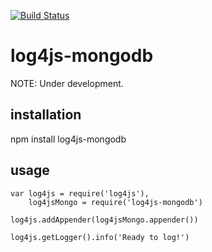 [![Build Status](https://secure.travis-ci.org/anderslarsson/log4js-mongodb.png)](http://travis-ci.org/anderslarsson/log4js-mongodb)

# log4js-mongodb

NOTE: Under development.

## installation

npm install log4js-mongodb 

## usage

	var log4js = require('log4js'), 
		log4jsMongo = require('log4js-mongodb')
	
	log4js.addAppender(log4jsMongo.appender())
	
	log4js.getLogger().info('Ready to log!')

